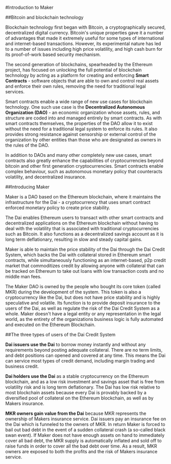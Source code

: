 #Introduction to Maker

##Bitcoin and blockchain technology

Blockchain technology first began with Bitcoin, a cryptographically secured, decentralized digital currency. Bitcoin's unique properties gave it a number of advantages that made it extremely useful for some types of international and internet-based transactions. However, its experimental nature has led to a number of issues including high price volatility, and high cash burn for its proof-of-work based security mechanism.

The second generation of blockchains, spearheaded by the Ethereum project, has focused on unlocking the full potential of blockchain technology by acting as a platform for creating and enforcing **Smart Contracts** - software objects that are able to own and control real assets and enforce their own rules, removing the need for traditional legal services.

Smart contracts enable a wide range of new use cases for blockchain technology. One such use case is the **Decentralized Autonomous Organization (DAO)** - an economic organization whose assets, rules, and structure are coded into and managed entirely by smart contracts. As with smart contracts themselves, the properties of the DAO allow it to exist without the need for a traditional legal system to enforce its rules. It also provides strong resistance against censorship or external control of the organization by other entities than those who are designated as owners in the rules of the DAO.

In addition to DAOs and many other completely new use cases, smart contracts also greatly enhance the capabilities of cryptocurrencies beyond bitcoin and other first generation cryptocurrencies. Smart contracts enable complex behaviour, such as autonomous monetary policy that counteracts volatility, and decentralized insurance.

##Introducing Maker

Maker is a DAO based on the Ethereum blockchain, where it maintains the infrastructure for the Dai - a cryptocurrency that uses smart contract enforced monetary policy to create price stability.

The Dai enables Ethereum users to transact with other smart contracts and decentralized applications on the Ethereum blockchain without having to deal with the volatility that is associated with traditional cryptocurrencies such as Bitcoin. It also functions as a decentralized savings account as it is long term deflationary, resulting in slow and steady capital gains.

Maker is able to maintain the price stability of the Dai through the Dai Credit System, which backs the Dai with collateral stored in Ethereum smart contracts, while simultaneously functioning as an internet-based, p2p credit market that commoditizes credit by allowing anyone with collateral that can be tracked on Ethereum to take out loans with low transaction costs and no middle man fees.

The Maker DAO is owned by the people who bought its core token (called MKR) during the development of the system. This token is also a cryptocurrency like the Dai, but does not have price stability and is highly speculative and volatile. Its function is to provide deposit insurance to the users of the Dai, as well as regulate the risk of the Dai Credit System as a whole. Maker doesn't have a legal entity or any representation in the legal world, as the entirety of the organizations business logic is fully automated and executed on the Ethereum Blockchain.

##The three types of users of the Dai Credit System

**Dai issuers use the Dai** to borrow money instantly and without any requirements beyond posting adequate collateral. There are no term limits, and debt positions can opened and covered at any time. This means the Dai can service most types of credit demand, including margin trading and business credit.

**Dai holders use the Dai** as a stable cryptocurrency on the Ethereum blockchain, and as a low risk investment and savings asset that is free from volatility risk and is long term deflationary. The Dai has low risk relative to most blockchain assets because every Dai is provably backed by a diversified pool of collateral on the Ethereum blockchain, as well as by Makers insurance.

**MKR owners gain value from the Dai** because MKR represents the ownership of Makers insurance service. Dai issuers pay an insurance fee on the Dai which is funneled to the owners of MKR. In return Maker is forced to bail out bad debt in the event of a sudden collateral crash (a so-called black swan event). If Maker does not have enough assets on hand to immediately cover all bad debt, the MKR supply is automatically inflated and sold off to raise funds in order to cover all the bad debt over time. As a result, MKR owners are exposed to both the profits and the risk of Makers insurance service.
